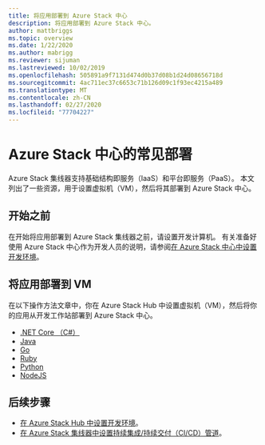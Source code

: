 ```yaml
---
title: 将应用部署到 Azure Stack 中心
description: 将应用部署到 Azure Stack 中心。
author: mattbriggs
ms.topic: overview
ms.date: 1/22/2020
ms.author: mabrigg
ms.reviewer: sijuman
ms.lastreviewed: 10/02/2019
ms.openlocfilehash: 505891a9f7131d474d0b37d08b1d24d08656718d
ms.sourcegitcommit: 4ac711ec37c6653c71b126d09c1f93ec4215a489
ms.translationtype: MT
ms.contentlocale: zh-CN
ms.lasthandoff: 02/27/2020
ms.locfileid: "77704227"
---
```

# <a name="common-deployments-for-azure-stack-hub"></a>Azure Stack 中心的常见部署

Azure Stack 集线器支持基础结构即服务（IaaS）和平台即服务（PaaS）。 本文列出了一些资源，用于设置虚拟机（VM），然后将其部署到 Azure Stack 中心。

## <a name="before-you-begin"></a>开始之前

在开始将应用部署到 Azure Stack 集线器之前，请设置开发计算机。 有关准备好使用 Azure Stack 中心作为开发人员的说明，请参阅[在 Azure Stack 中心中设置开发环境](azure-stack-dev-start.md)。

## <a name="deploy-an-app-to-a-vm"></a>将应用部署到 VM

在以下操作方法文章中，你在 Azure Stack Hub 中设置虚拟机（VM），然后将你的应用从开发工作站部署到 Azure Stack 中心。

- [.NET Core （C#）](azure-stack-dev-start-howto-vm-dotnet.md)
- [Java](azure-stack-dev-start-howto-vm-java.md)
- [Go](azure-stack-dev-start-howto-vm-go.md)
- [Ruby](azure-stack-dev-start-howto-vm-ruby.md)
- [Python](azure-stack-dev-start-howto-vm-python.md)
- [NodeJS](azure-stack-dev-start-howto-vm-nodejs.md)

## <a name="next-steps"></a>后续步骤

- [在 Azure Stack Hub 中设置开发环境](azure-stack-dev-start.md)。
- [在 Azure Stack 集线器中设置持续集成/持续交付（CI/CD）管道](azure-stack-solution-pipeline.md)。
